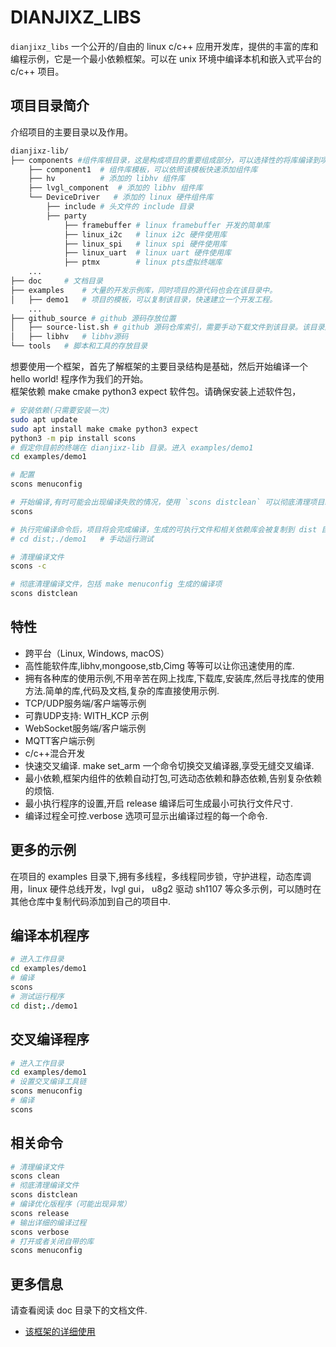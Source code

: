 # DIANJIXZ_LIBS

`dianjixz_libs` 一个公开的/自由的 linux c/c++ 应用开发库，提供的丰富的库和编程示例，它是一个最小依赖框架。可以在 unix 环境中编译本机和嵌入式平台的 c/c++ 项目。

## 项目目录简介

介绍项目的主要目录以及作用。

``` bash
dianjixz-lib/
├── components #组件库根目录，这是构成项目的重要组成部分，可以选择性的将库编译到项目中去，从而达到最小依赖和最小可执行文件体积。
    ├── component1  # 组件库模板，可以依照该模板快速添加组件库
    ├── hv          # 添加的 libhv 组件库
    ├── lvgl_component  # 添加的 libhv 组件库
    └── DeviceDriver   # 添加的 linux 硬件组件库
        ├── include # 头文件的 include 目录
        ├── party
            ├── framebuffer # linux framebuffer 开发的简单库
            ├── linux_i2c   # linux i2c 硬件使用库
            ├── linux_spi   # linux spi 硬件使用库
            ├── linux_uart  # linux uart 硬件使用库
            ├── ptmx        # linux pts虚拟终端库
    ...
├── doc     # 文档目录
├── examples    # 大量的开发示例库，同时项目的源代码也会在该目录中。
│   ├── demo1   # 项目的模板，可以复制该目录，快速建立一个开发工程。
    ...
├── github_source # github 源码存放位置
│   ├── source-list.sh # github 源码仓库索引，需要手动下载文件到该目录。该目录除了 source-list.sh 文件外，其他的文件不会被纳入仓库的记录范围。
│   ├── libhv   # libhv源码
└── tools   # 脚本和工具的存放目录
```

想要使用一个框架，首先了解框架的主要目录结构是基础，然后开始编译一个 hello world! 程序作为我们的开始。  
框架依赖 make cmake python3 expect 软件包。请确保安装上述软件包，
``` bash
# 安装依赖(只需要安装一次)
sudo apt update
sudo apt install make cmake python3 expect
python3 -m pip install scons
# 假定你目前的终端在 dianjixz-lib 目录。进入 examples/demo1
cd examples/demo1

# 配置
scons menuconfig

# 开始编译,有时可能会出现编译失败的情况，使用 `scons distclean` 可以彻底清理项目编译文件。
scons

# 执行完编译命令后，项目将会完成编译，生成的可执行文件和相关依赖库会被复制到 dist 目录向。
# cd dist;./demo1   # 手动运行测试

# 清理编译文件
scons -c

# 彻底清理编译文件，包括 make menuconfig 生成的编译项
scons distclean
```

## 特性

- 跨平台（Linux, Windows, macOS）
- 高性能软件库,libhv,mongoose,stb,Cimg 等等可以让你迅速使用的库.
- 拥有各种库的使用示例,不用辛苦在网上找库,下载库,安装库,然后寻找库的使用方法.简单的库,代码及文档,复杂的库直接使用示例.
- TCP/UDP服务端/客户端等示例
- 可靠UDP支持: WITH_KCP 示例
- WebSocket服务端/客户端示例
- MQTT客户端示例
- c/c++混合开发
- 快速交叉编译. make set_arm 一个命令切换交叉编译器,享受无缝交叉编译.
- 最小依赖,框架内组件的依赖自动打包,可选动态依赖和静态依赖,告别复杂依赖的烦恼.
- 最小执行程序的设置,开启 release 编译后可生成最小可执行文件尺寸.
- 编译过程全可控.verbose 选项可显示出编译过程的每一个命令. 


## 更多的示例

在项目的 examples 目录下,拥有多线程，多线程同步锁，守护进程，动态库调用，linux 硬件总线开发，lvgl gui， u8g2 驱动 sh1107 等众多示例，可以随时在其他仓库中复制代码添加到自己的项目中.

## 编译本机程序
``` bash
# 进入工作目录
cd examples/demo1
# 编译
scons
# 测试运行程序
cd dist;./demo1
```

## 交叉编译程序
``` bash
# 进入工作目录
cd examples/demo1
# 设置交叉编译工具链
scons menuconfig
# 编译
scons

```
## 相关命令
``` bash
# 清理编译文件
scons clean
# 彻底清理编译文件
scons distclean
# 编译优化版程序（可能出现异常）
scons release
# 输出详细的编译过程
scons verbose
# 打开或者关闭自带的库
scons menuconfig
```

## 更多信息

请查看阅读 doc 目录下的文档文件.
- [该框架的详细使用](./assets/README.md)